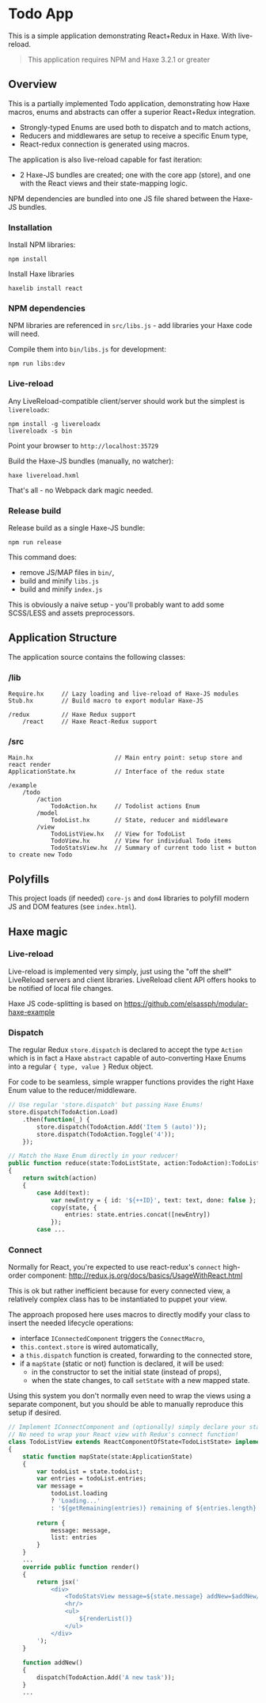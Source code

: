 # Todo App

This is a simple application demonstrating React+Redux in Haxe. With live-reload.

> This application requires NPM and Haxe 3.2.1 or greater


## Overview

This is a partially implemented Todo application, demonstrating how Haxe macros, enums 
and abstracts can offer a superior React+Redux integration.

* Strongly-typed Enums are used both to dispatch and to match actions,
* Reducers and middlewares are setup to receive a specific Enum type,
* React-redux connection is generated using macros.

The application is also live-reload capable for fast iteration:

* 2 Haxe-JS bundles are created; one with the core app (store), 
  and one with the React views and their state-mapping logic.

NPM dependencies are bundled into one JS file shared between the Haxe-JS bundles.


### Installation

Install NPM libraries:

	npm install

Install Haxe libraries

	haxelib install react

### NPM dependencies

NPM libraries are referenced in `src/libs.js` - add libraries your Haxe code will need.

Compile them into `bin/libs.js` for development:

	npm run libs:dev

### Live-reload

Any LiveReload-compatible client/server should work but the simplest is `livereloadx`:

	npm install -g livereloadx
	livereloadx -s bin

Point your browser to `http://localhost:35729`

Build the Haxe-JS bundles (manually, no watcher): 

	haxe livereload.hxml

That's all - no Webpack dark magic needed.

### Release build

Release build as a single Haxe-JS bundle:

	npm run release

This command does: 

- remove JS/MAP files in `bin/`, 
- build and minify `libs.js`
- build and minify `index.js` 

This is obviously a naive setup - you'll probably want to add some SCSS/LESS and 
assets preprocessors.


## Application Structure

The application source contains the following classes:

### /lib

	Require.hx     // Lazy loading and live-reload of Haxe-JS modules
    Stub.hx        // Build macro to export modular Haxe-JS 

    /redux         // Haxe Redux support
		/react     // Haxe React-Redux support
 
### /src

	Main.hx                       // Main entry point: setup store and react render
	ApplicationState.hx           // Interface of the redux state

	/example
		/todo
			/action
				TodoAction.hx     // Todolist actions Enum
			/model
				TodoList.hx       // State, reducer and middleware
			/view
				TodoListView.hx   // View for TodoList
				TodoView.hx       // View for individual Todo items
				TodoStatsView.hx  // Summary of current todo list + button to create new Todo


## Polyfills

This project loads (if needed) `core-js` and `dom4` libraries to polyfill modern JS and DOM 
features (see `index.html`).


## Haxe magic

### Live-reload

Live-reload is implemented very simply, just using the "off the shelf" LiveReload servers and 
client libraries. LiveReload client API offers hooks to be notified of local file changes.

Haxe JS code-splitting is based on https://github.com/elsassph/modular-haxe-example


### Dispatch

The regular Redux `store.dispatch` is declared to accept the type `Action` which is 
in fact a Haxe `abstract` capable of auto-converting Haxe Enums into a regular 
`{ type, value }` Redux object.

For code to be seamless, simple wrapper functions provides the right Haxe Enum value
to the reducer/middleware.

```haxe
// Use regular 'store.dispatch' but passing Haxe Enums!
store.dispatch(TodoAction.Load)
	.then(function(_) {
		store.dispatch(TodoAction.Add('Item 5 (auto)'));
		store.dispatch(TodoAction.Toggle('4'));
	});
```

```haxe
// Match the Haxe Enum directly in your reducer!
public function reduce(state:TodoListState, action:TodoAction):TodoListState 
{
	return switch(action)
	{
		case Add(text):
			var newEntry = { id: '${++ID}', text: text, done: false };
			copy(state, {
				entries: state.entries.concat([newEntry])
			});
		case ...
```

### Connect

Normally for React, you're expected to use react-redux's `connect` high-order component:
http://redux.js.org/docs/basics/UsageWithReact.html

This is ok but rather inefficient because for every connected view, a relatively complex 
class has to be instantiated to puppet your view.

The approach proposed here uses macros to directly modify your class to insert the needed 
lifecycle operations:
- interface `IConnectedComponent` triggers the `ConnectMacro`,
- `this.context.store` is wired automatically,
- a `this.dispatch` function is created, forwarding to the connected store,
- if a `mapState` (static or not) function is declared, it will be used: 
	- in the constructor to set the initial state (instead of props),
	- when the state changes, to call `setState` with a new mapped state.

Using this system you don't normally even need to wrap the views using a separate component, 
but you should be able to manually reproduce this setup if desired. 

```haxe
// Implement IConnectComponent and (optionally) simply declare your state mapping function.
// No need to wrap your React view with Redux's connect function!
class TodoListView extends ReactComponentOfState<TodoListState> implements IConnectedComponent
{
	static function mapState(state:ApplicationState)
	{
		var todoList = state.todoList;
		var entries = todoList.entries;
		var message = 
			todoList.loading 
			? 'Loading...'
			: '${getRemaining(entries)} remaining of ${entries.length} items to complete';
		
		return {
			message: message,
			list: entries
		}
	}
	...
	override public function render() 
	{
		return jsx('
			<div>
				<TodoStatsView message=${state.message} addNew=$addNew/>
				<hr/>
				<ul>
					${renderList()}
				</ul>
			</div>
		');
	}
	
	function addNew() 
	{
		dispatch(TodoAction.Add('A new task'));
	}
	...
```
